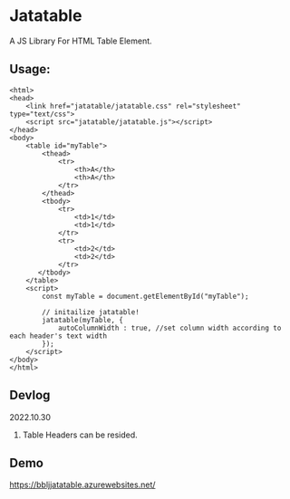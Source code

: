 # Jatatable
A JS Library For HTML Table Element.

## Usage:
```
<html>
<head>
    <link href="jatatable/jatatable.css" rel="stylesheet" type="text/css">
    <script src="jatatable/jatatable.js"></script>
</head>
<body>
    <table id="myTable">
        <thead>
            <tr>
                <th>A</th>
                <th>A</th>
            </tr>
        </thead>
        <tbody>
            <tr>
                <td>1</td>
                <td>1</td>
            </tr>
            <tr>
                <td>2</td>
                <td>2</td>
            </tr>
       </tbody>
    </table>
    <script>
        const myTable = document.getElementById("myTable");
        
        // initailize jatatable!
        jatatable(myTable, {
            autoColumnWidth : true, //set column width according to each header's text width
        });
    </script>
</body>
</html>
```

## Devlog
2022.10.30
1. Table Headers can be resided.

## Demo
https://bbljjatatable.azurewebsites.net/
